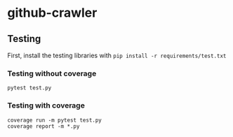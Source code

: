 # github-crawler

## Testing

First, install the testing libraries with `pip install -r requirements/test.txt`

### Testing without coverage

```shell
pytest test.py
```

### Testing with coverage

```shell
coverage run -m pytest test.py
coverage report -m *.py
```
